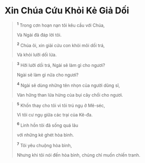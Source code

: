 # Xin Chúa Cứu Khỏi Kẻ Giả Dối

> <sup><b>1</b></sup> Trong cơn hoạn nạn tôi kêu cầu với Chúa,
> 
> Và Ngài đã đáp lời tôi.
> 
> <sup><b>2</b></sup> Chúa ôi, xin giải cứu con khỏi môi dối trá,
> 
> Và khỏi lưỡi dối lừa.
>


> <sup><b>3</b></sup> Hỡi lưỡi dối trá, Ngài sẽ làm gì cho ngươi?
> 
> Ngài sẽ làm gì nữa cho ngươi?
> 
> <sup><b>4</b></sup> Ngài sẽ dùng những tên nhọn của người dũng sĩ,
> 
> Vàn hững than lửa hừng của bụi cây chổi cho ngươi.
>


> <sup><b>5</b></sup> Khốn thay cho tôi vì tôi trú ngụ ở Mê-séc,
> 
> Vì tôi cư ngụ giữa các trại của Kê-đa.
> 
> <sup><b>6</b></sup> Linh hồn tôi đã sống quá lâu
> 
> với những kẻ ghét hòa bình.
> 
> <sup><b>7</b></sup> Tôi yêu chuộng hòa bình,
> 
> Nhưng khi tôi nói đến hòa bình, chúng chỉ muốn chiến tranh.
>

